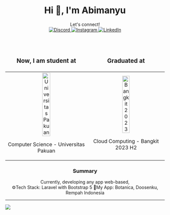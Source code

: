 <h1 align="center">Hi 👋, I'm Abimanyu</h1>
<div align="center">
  Let's connect! <br/>
  <a href="https://discord.gg/kyriten#0865">
    <img src="https://img.shields.io/badge/Discord-%237289DA.svg?logo=discord&logoColor=white" alt="Discord">
  </a>
  <a href="https://instagram.com/ossastra">
    <img src="https://img.shields.io/badge/Instagram-%23E4405F.svg?logo=Instagram&logoColor=white" alt="Instagram">
  </a>
  <a href="https://linkedin.com/in/abimanyu-okysaputra">
    <img src="https://img.shields.io/badge/LinkedIn-%230077B5.svg?logo=linkedin&logoColor=white" alt="LinkedIn">
  </a>
</div>
<br><br>
<div align="center">
  <table style="text-align: center;">
    <thead>
      <tr style="border: none">
        <td style="border: none" align="center"><h3 style="font-style=bold">Now, I am student at</h3></td>
        <td style="border: none" align="center"><h3 style="font-style=bold">Graduated at</h3></td>
      </tr>
    </thead>
    <tbody>
      <tr style="border: none">
        <td style="border: none" align="center">
          <img src="https://github.com/kyriten/kyriten/blob/main/logo-unpak.ico" alt="Universitas Pakuan" style="width: 32%;">
          <p>Computer Science - Universitas Pakuan</p>
        </td>
        <td style="border: none" align="center">
          <img src="https://github.com/kyriten/kyriten/blob/main/bangkit.ico" alt="Bangkit 2023" style="width: 32%;">
          <p>Cloud Computing - Bangkit 2023 H2</p>
        </td>
      </tr>
    </tbody>
  </table>

<h3 style="font-style=bold">Summary</h3>
  Currently, developing any app web-based, <br/>
  ⚙️Tech Stack: Laravel with Bootstrap 5
  🚀My App: Botanica, Doosenku, Rempah Indonesia
</div>

---
[![](https://visitcount.itsvg.in/api?id=kyriten&icon=7&color=6)](https://visitcount.itsvg.in)

<!-- Proudly created with GPRM ( https://gprm.itsvg.in ) -->
